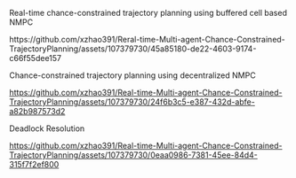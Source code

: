 Real-time chance-constrained trajectory planning using buffered cell based NMPC

<p float="left">
https://github.com/xzhao391/Reral-time-Multi-agent-Chance-Constrained-TrajectoryPlanning/assets/107379730/45a85180-de22-4603-9174-c66f55dee157
</p>

Chance-constrained trajectory planning using decentralized NMPC

https://github.com/xzhao391/Real-time-Multi-agent-Chance-Constrained-TrajectoryPlanning/assets/107379730/24f6b3c5-e387-432d-abfe-a82b987573d2

Deadlock Resolution 

https://github.com/xzhao391/Real-time-Multi-agent-Chance-Constrained-TrajectoryPlanning/assets/107379730/0eaa0986-7381-45ee-84d4-315f7f2ef800

